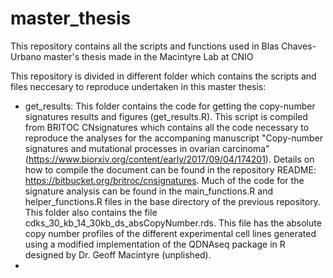 # master_thesis
This repository contains all the scripts and functions used in Blas Chaves-Urbano master's thesis made in the Macintyre Lab at CNIO

This repository is divided in different folder which contains the scripts and files neccesary to reproduce undertaken in this master thesis:

- get_results: This folder contains the code for getting the copy-number signatures results and figures (get_results.R). This script is compiled from BRITOC CNsignatures which contains all the code necessary to reproduce the analyses for the accompaning manuscript "Copy-number signatures and mutational processes in ovarian carcinoma" (https://www.biorxiv.org/content/early/2017/09/04/174201). Details on how to compile the document can be found in the repository README: https://bitbucket.org/britroc/cnsignatures. Much of the code for the signature analysis can be found in the main_functions.R and helper_functions.R files in the base directory of the previous repository. This folder also contains the file cdks_30_kb_14_30kb_ds_absCopyNumber.rds. This file has the absolute copy number profiles of the different experimental cell lines generated using a modified implementation of the QDNAseq package in R designed by Dr. Geoff Macintyre (unplished).
- 
